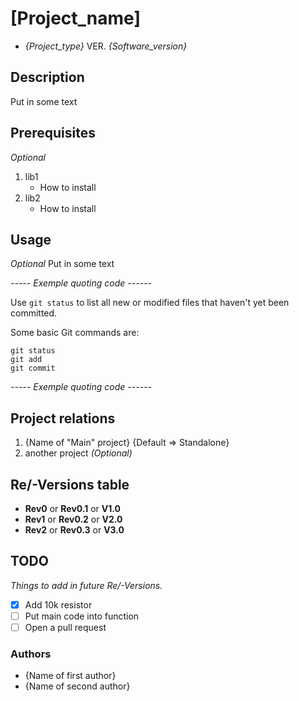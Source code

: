 # [Project_name]

- *{Project_type}* VER. *{Software_version}*

## Description

Put in some text

## Prerequisites 

*Optional*
1. lib1
   - How to install
2. lib2
   - How to install
   
## Usage

*Optional*
Put in some text

*----- Exemple quoting code ------*

Use `git status` to list all new or modified files that haven't yet been committed.

Some basic Git commands are:
```
git status
git add
git commit
```

*----- Exemple quoting code ------*

## Project relations

1. {Name of "Main" project} {Default => Standalone}
2. another project *(Optional)*

## Re/-Versions table
- **Rev0** or **Rev0.1** or **V1.0**
- **Rev1** or **Rev0.2** or **V2.0**
- **Rev2** or **Rev0.3** or **V3.0**

## TODO
*Things to add in future Re/-Versions.*

- [x] Add 10k resistor
- [ ] Put main code into function
- [ ] Open a pull request

### Authors
- {Name of first author}
- {Name of second author}